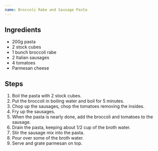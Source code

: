 ```yaml
---
name: Broccoli Rabe and Sausage Pasta
---
```

## Ingredients
- 200g pasta
- 2 stock cubes
- 1 bunch broccoli rabe
- 2 Italian sausages
- 4 tomatoes
- Parmesan cheese

## Steps
1. Boil the pasta with 2 stock cubes.
2. Put the broccoli in boiling water and boil for 5 minutes.
3. Chop up the sausages, chop the tomatoes removing the insides.
4. Fry up the sausages.
5. When the pasta is nearly done, add the broccoli and tomatoes to the sausage.
6. Drain the pasta, keeping about 1/2 cup of the broth water.
7. Stir the sausage mix into the pasta.
8. Pour over some of the broth water.
9. Serve and grate parmesan on top.